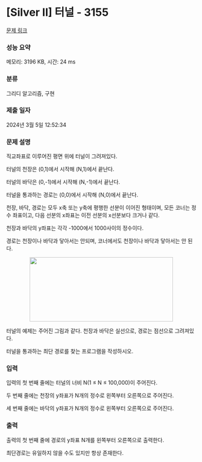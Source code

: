 # [Silver II] 터널 - 3155 

[문제 링크](https://www.acmicpc.net/problem/3155) 

### 성능 요약

메모리: 3196 KB, 시간: 24 ms

### 분류

그리디 알고리즘, 구현

### 제출 일자

2024년 3월 5일 12:52:34

### 문제 설명

<p>직교좌표로 이루어진 평면 위에 터널이 그려져있다.</p>

<p>터널의 천장은 (0,1)에서 시작해 (N,1)에서 끝난다.</p>

<p>터널의 바닥은 (0,-1)에서 시작해 (N,-1)에서 끝난다.</p>

<p>터널을 통과하는 경로는 (0,0)에서 시작해 (N,0)에서 끝난다.</p>

<p>천장, 바닥, 경로는 모두 x축 또는 y축에 평행한 선분이 이어진 형태이며, 모든 코너는 정수 좌표이고, 다음 선분의 x좌표는 이전 선분의 x선분보다 크거나 같다.</p>

<p>천장과 바닥의 y좌표는 각각 -1000에서 1000사이의 정수이다.</p>

<p>경로는 천장이나 바닥과 닿아서는 안되며, 코너에서도 천장이나 바닥과 닿아서는 안 된다.</p>

<p style="text-align: center;"><img alt="" src="https://upload.acmicpc.net/cffab7b9-3930-40ec-a3e2-18888a8ec9db/-/preview/" style="width: 380px; height: 170px;"></p>

<p>터널의 예제는 주어진 그림과 같다. 천장과 바닥은 실선으로, 경로는 점선으로 그려져있다.</p>

<p>터널을 통과하는 최단 경로를 찾는 프로그램을 작성하시오.</p>

### 입력 

 <p>입력의 첫 번째 줄에는 터널의 너비 N(1 ≤ N ≤ 100,000)이 주어진다.</p>

<p>두 번째 줄에는 천장의 y좌표가 N개의 정수로 왼쪽부터 오른쪽으로 주어진다.</p>

<p>세 번째 줄에는 바닥의 y좌표가 N개의 정수로 왼쪽부터 오른쪽으로 주어진다.</p>

### 출력 

 <p>출력의 첫 번째 줄에 경로의 y좌표 N개를 왼쪽부터 오른쪽으로 출력한다.</p>

<p>최단경로는 유일하지 않을 수도 있지만 항상 존재한다.</p>

